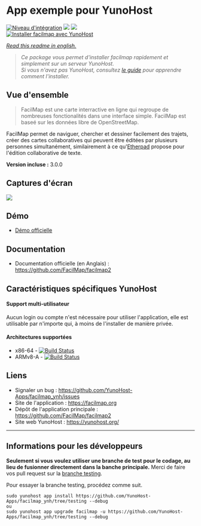 # App exemple pour YunoHost

[![Niveau d'intégration](https://dash.yunohost.org/integration/facilmap.svg)](https://dash.yunohost.org/appci/app/facilmap) ![](https://ci-apps.yunohost.org/ci/badges/facilmap.status.svg) ![](https://ci-apps.yunohost.org/ci/badges/facilmap.maintain.svg)  
[![Installer facilmap avec YunoHost](https://install-app.yunohost.org/install-with-yunohost.svg)](https://install-app.yunohost.org/?app=facilmap)

*[Read this readme in english.](./README.md)*

> *Ce package vous permet d'installer facilmap rapidement et simplement sur un serveur YunoHost.  
Si vous n'avez pas YunoHost, consultez [le guide](https://yunohost.org/#/install) pour apprendre comment l'installer.*


## Vue d'ensemble

> FacilMap est une carte interractive en ligne qui regroupe de nombreuses fonctionalités dans une interface simple. FacilMap est baseé sur les données libre de OpenStreetMap.

FacilMap permet de naviguer, chercher et dessiner facilement des trajets, créer des cartes collaboratives qui peuvent être éditées par plusieurs personnes simultanément, similairement à ce qu'[Etherpad](http://etherpad.org/) propose pour l'édition collaborative de texte.

**Version incluse :** 3.0.0


## Captures d'écran

![](https://wiki.openstreetmap.org/w/images/7/7a/FacilMap.png)


## Démo

* [Démo officielle](https://facilmap.org)


## Documentation

 * Documentation officielle (en Anglais) : https://github.com/FacilMap/facilmap2


## Caractéristiques spécifiques YunoHost

#### Support multi-utilisateur

Aucun login ou compte n'est nécessaire pour utiliser l'application, elle est utilisable par n'importe qui, à moins de l'installer de manière privée.

#### Architectures supportées

* x86-64 - [![Build Status](https://ci-apps.yunohost.org/ci/logs/facilmap%20%28Apps%29.svg)](https://ci-apps.yunohost.org/ci/apps/facilmap/)
* ARMv8-A - [![Build Status](https://ci-apps-arm.yunohost.org/ci/logs/facilmap%20%28Apps%29.svg)](https://ci-apps-arm.yunohost.org/ci/apps/facilmap/)


## Liens

 * Signaler un bug : https://github.com/YunoHost-Apps/facilmap_ynh/issues
 * Site de l'application : https://facilmap.org
 * Dépôt de l'application principale : https://github.com/FacilMap/facilmap2
 * Site web YunoHost : https://yunohost.org/

---

## Informations pour les développeurs

**Seulement si vous voulez utiliser une branche de test pour le codage, au lieu de fusionner directement dans la banche principale.**
Merci de faire vos pull request sur la [branche testing](https://github.com/YunoHost-Apps/facilmap_ynh/tree/testing).

Pour essayer la branche testing, procédez comme suit.
```
sudo yunohost app install https://github.com/YunoHost-Apps/facilmap_ynh/tree/testing --debug
ou
sudo yunohost app upgrade facilmap -u https://github.com/YunoHost-Apps/facilmap_ynh/tree/testing --debug
```
